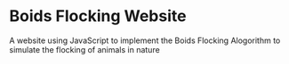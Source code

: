 # Boids Flocking Website

A website using JavaScript to implement the Boids Flocking Alogorithm to simulate the flocking of animals in nature
